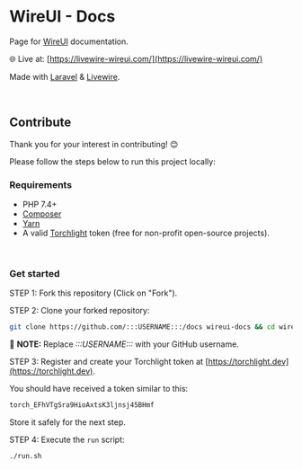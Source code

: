 # WireUI - Docs

Page for [WireUI](https://github.com/PH7-Jack/wireui) documentation.

🌐 Live at: [https://livewire-wireui.com/](https://livewire-wireui.com/)

Made with [Laravel](https://laravel.com) & [Livewire](https://laravel-livewire.com).

<br/>

## Contribute

Thank you for your interest in contributing! 😊

Please follow the steps below to run this project locally:

### Requirements

- PHP 7.4+
- [Composer](https://getcomposer.org)
- [Yarn](https://yarnpkg.com)
- A valid [Torchlight](https://torchlight.dev) token (free for non-profit open-source projects).

</br>

### Get started

STEP 1: Fork this repository (Click on "Fork").

STEP 2: Clone your forked repository:

```bash
git clone https://github.com/:::USERNAME:::/docs wireui-docs && cd wireui-docs
```

📝 **NOTE:** Replace *:::USERNAME:::* with your GitHub username.

STEP 3:  Register and create your Torchlight token at [https://torchlight.dev](https://torchlight.dev).

You should have received a token similar to this:

```bash
torch_EFhVTgSra9HioAxtsK3ljnsj45BHmf
```

Store it safely for the next step.

STEP 4: Execute the `run` script:

```bash
./run.sh
```
